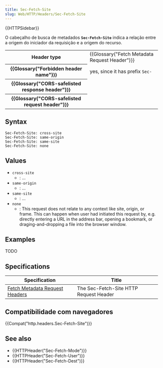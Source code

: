 ```yaml
---
title: Sec-Fetch-Site
slug: Web/HTTP/Headers/Sec-Fetch-Site
---
```


{{HTTPSidebar}}

O cabeçalho de busca de metadados **`Sec-Fetch-Site`** indica a relação entre a origem do iniciador da requisição e a origem do recurso.

<table class="properties">
  <tbody>
    <tr>
      <th scope="row">Header type</th>
      <td>{{Glossary("Fetch Metadata Request Header")}}</td>
    </tr>
    <tr>
      <th scope="row">{{Glossary("Forbidden header name")}}</th>
      <td>yes, since it has prefix <code>Sec-</code></td>
    </tr>
    <tr>
      <th scope="row">
        {{Glossary("CORS-safelisted response header")}}
      </th>
      <td></td>
    </tr>
    <tr>
      <th scope="row">
        {{Glossary("CORS-safelisted request header")}}
      </th>
      <td></td>
    </tr>
  </tbody>
</table>

## Syntax

```
Sec-Fetch-Site: cross-site
Sec-Fetch-Site: same-origin
Sec-Fetch-Site: same-site
Sec-Fetch-Site: none
```

## Values

- `cross-site`
  - : …
- `same-origin`
  - : …
- `same-site`
  - : …
- `none`
  - : This request does not relate to any context like site, origin, or frame. This can happen when user had initiated this request by, e.g. directly entering a URL in the address bar, opening a bookmark, or draging-and-dropping a file into the browser window.

## Examples

TODO

## Specifications

| Specification                                                                                           | Title                                  |
| ------------------------------------------------------------------------------------------------------- | -------------------------------------- |
| [Fetch Metadata Request Headers](https://w3c.github.io/webappsec-fetch-metadata/#sec-fetch-site-header) | The Sec-Fetch-Site HTTP Request Header |

## Compatibilidade com navegadores

{{Compat("http.headers.Sec-Fetch-Site")}}

## See also

- {{HTTPHeader("Sec-Fetch-Mode")}}
- {{HTTPHeader("Sec-Fetch-User")}}
- {{HTTPHeader("Sec-Fetch-Dest")}}
